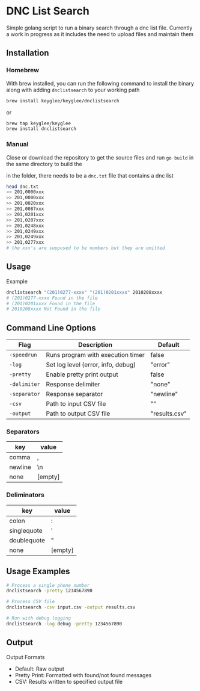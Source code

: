 # DNC List Search

Simple golang script to run a binary search through a dnc list file.
Currently a work in progress as it includes the need to upload files and maintain them

## Installation

### Homebrew

With brew installed, you can run the following command to install the binary along with adding `dnclistsearch` to your working path

```bash
brew install keyglee/keyglee/dnclistsearch
```

or

```bash
brew tap keyglee/keyglee
brew install dnclistsearch
```

### Manual

Close or download the repository to get the source files and run
`go build` in the same directory to build the

in the folder, there needs to be a `dnc.txt` file that contains a dnc list

```bash
head dnc.txt
>> 201,0000xxx
>> 201,0000xxx
>> 201,0020xxx
>> 201,0087xxx
>> 201,0201xxx
>> 201,0207xxx
>> 201,0248xxx
>> 201,0249xxx
>> 201,0249xxx
>> 201,0277xxx
# the xxx's are supposed to be numbers but they are omitted
```

## Usage

Example

```bash
dnclistsearch "(201)0277-xxxx" "(201)0201xxxx" 2010208xxxx
# (201)0277-xxxx Found in the file
# (201)0201xxxx Found in the file
# 2010208xxxx Not Found in the file
```

## Command Line Options

| Flag         | Description                        | Default       |
| ------------ | ---------------------------------- | ------------- |
| `-speedrun`  | Runs program with execution timer  | false         |
| `-log`       | Set log level (error, info, debug) | "error"       |
| `-pretty`    | Enable pretty print output         | false         |
| `-delimiter` | Response delimiter                 | "none"        |
| `-separator` | Response separator                 | "newline"     |
| `-csv`       | Path to input CSV file             | ""            |
| `-output`    | Path to output CSV file            | "results.csv" |

### Separators

| key     | value   |
| ------- | ------- |
| comma   | ,       |
| newline | \n      |
| none    | [empty] |

### Deliminators

| key         | value   |
| ----------- | ------- |
| colon       | :       |
| singlequote | '       |
| doublequote | "       |
| none        | [empty] |

## Usage Examples

```bash
# Process a single phone number
dnclistsearch -pretty 1234567890

# Process CSV file
dnclistsearch -csv input.csv -output results.csv

# Run with debug logging
dnclistsearch -log debug -pretty 1234567890
```

## Output

Output Formats

- Default: Raw output
- Pretty Print: Formatted with found/not found messages
- CSV: Results written to specified output file
